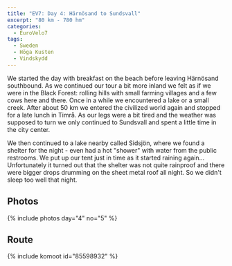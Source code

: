 ```yaml
---
title: "EV7: Day 4: Härnösand to Sundsvall"
excerpt: "80 km - 780 hm"
categories:
  - EuroVelo7
tags:
  - Sweden
  - Höga Kusten
  - Vindskydd
---
```

We started the day with breakfast on the beach before leaving Härnösand southbound.
As we continued our tour a bit more inland we felt as if we were in the Black Forest: rolling hills with small farming villages and a few cows here and there. Once in a while we encountered a lake or a small creek.
After about 50 km we entered the civilized world again and stopped for a late lunch in Timrå. 
As our legs were a bit tired and the weather was supposed to turn we only continued to Sundsvall and spent a little time in the city center.

We then continued to a lake nearby called Sidsjön, where we found a shelter for the night - even had a hot "shower" with water from the public restrooms.
We put up our tent just in time as it started raining again... Unfortunately it turned out that the shelter was not quite rainproof and there were bigger drops drumming on the sheet metal roof all night. So we didn't sleep too well that night.

## Photos

{% include photos day="4" no="5" %}

## Route
{% include komoot id="85598932" %}

